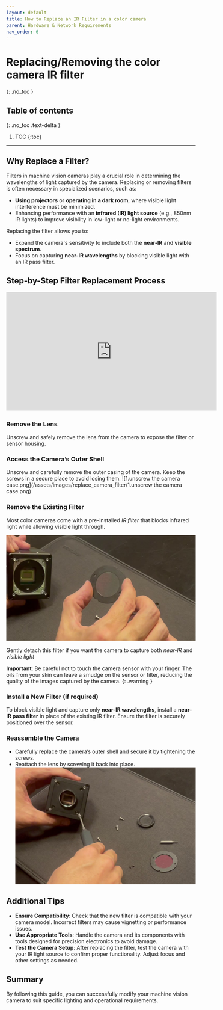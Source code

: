 ```yaml
---
layout: default
title: How to Replace an IR Filter in a color camera
parent: Hardware & Network Requirements
nav_order: 6
---
```


# Replacing/Removing the color camera IR filter 
{: .no_toc }

## Table of contents
{: .no_toc .text-delta }

1. TOC
{:toc}

---

## Why Replace a Filter?
Filters in machine vision cameras play a crucial role in determining the wavelengths of light captured by the camera. Replacing or removing filters is often necessary in specialized scenarios, such as:
* **Using projectors** or **operating in a dark room**, where visible light interference must be minimized.
* Enhancing performance with an **infrared (IR) light source** (e.g., 850nm IR lights) to improve visibility in low-light or no-light environments.

Replacing the filter allows you to:
* Expand the camera's sensitivity to include both the **near-IR** and **visible spectrum**.
* Focus on capturing **near-IR wavelengths** by blocking visible light with an IR pass filter.

## Step-by-Step Filter Replacement Process
<iframe width="560" height="315" src="https://www.youtube.com/embed/JISiSYFnnIM" frameborder="0" allowfullscreen></iframe>

### Remove the Lens 
Unscrew and safely remove the lens from the camera to expose the filter or sensor housing.

### Access the Camera’s Outer Shell
Unscrew and carefully remove the outer casing of the camera. Keep the screws in a secure place to avoid losing them.
![1.unscrew the camera case.png](/assets/images/replace_camera_filter/1.unscrew the camera case.png)

### Remove the Existing Filter
Most color cameras come with a pre-installed *IR filter* that blocks infrared light while allowing visible light through.

![2.remove_the_IR_filter.png](/assets/images/replace_camera_filter/2.remove_the_IR_filter.png)

Gently detach this filter if you want the camera to capture both *near-IR* and *visible light*

**Important**: Be careful not to touch the camera sensor with your finger. The oils from your skin can leave a smudge on the sensor or filter, reducing the quality of the images captured by the camera.
{: .warning }

### Install a New Filter (if required)
To block visible light and capture only **near-IR wavelengths**, install a **near-IR pass filter** in place of the existing IR filter. Ensure the filter is securely positioned over the sensor.

### Reassemble the Camera
* Carefully replace the camera’s outer shell and secure it by tightening the screws.
* Reattach the lens by screwing it back into place.
![3.Reassemble_the_Camera.png](/assets/images/replace_camera_filter/3.Reassemble_the_Camera.png)

## Additional Tips
* **Ensure Compatibility**: Check that the new filter is compatible with your camera model. Incorrect filters may cause vignetting or performance issues.
* **Use Appropriate Tools**: Handle the camera and its components with tools designed for precision electronics to avoid damage.
* **Test the Camera Setup**: After replacing the filter, test the camera with your IR light source to confirm proper functionality. Adjust focus and other settings as needed.


## Summary
By following this guide, you can successfully modify your machine vision camera to suit specific lighting and operational requirements.




